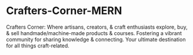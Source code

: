 # Crafters-Corner-MERN
Crafters Corner: Where artisans, creators, &amp; craft enthusiasts explore, buy, &amp; sell handmade/machine-made products &amp; courses. Fostering a vibrant community for sharing knowledge &amp; connecting. Your ultimate destination for all things craft-related.
